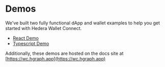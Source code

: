 # Demos

We've built two fully functional dApp and wallet examples to help you get started with Hedera Wallet Connect.

- [React Demo](https://github.com/hgraph-io/hedera-wallet-connect/tree/main/demos/react-dapp)
- [Typescript Demo](https://github.com/hgraph-io/hedera-wallet-connect/tree/main/demos/typescript)

Additionally, these demos are hosted on the docs site at [https://wc.hgraph.app](https://wc.hgraph.app)


